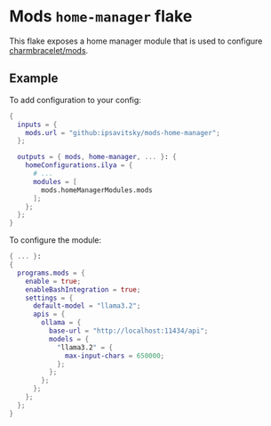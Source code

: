 # Mods `home-manager` flake

This flake exposes a home manager module that is used to configure [charmbracelet/mods](https://github.com/charmbracelet/mods).

## Example
To add configuration to your config:
``` nix
{
  inputs = {
    mods.url = "github:ipsavitsky/mods-home-manager";
  };

  outputs = { mods, home-manager, ... }: {
    homeConfigurations.ilya = {
	  # ...
      modules = [
        mods.homeManagerModules.mods
      ];
    };
  };
}
```

To configure the module:
``` nix
{ ... }:
{
  programs.mods = {
    enable = true;
    enableBashIntegration = true;
    settings = {
      default-model = "llama3.2";
      apis = {
        ollama = {
          base-url = "http://localhost:11434/api";
          models = {
            "llama3.2" = {
              max-input-chars = 650000;
            };
          };
        };
      };
    };
  };
}
```
